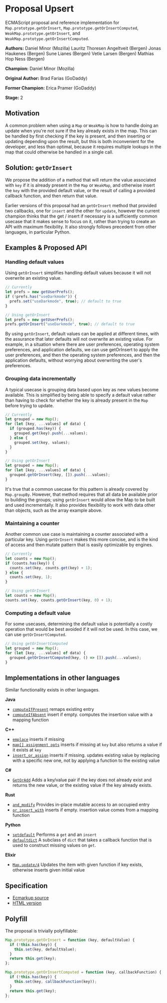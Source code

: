 # Proposal Upsert

ECMAScript proposal and reference implementation for `Map.prototype.getOrInsert`, `Map.prototype.getOrInsertComputed`,
`WeakMap.prototype.getOrInsert`, and `WeakMap.prototype.getOrInsertComputed`.

**Authors:** Daniel Minor (Mozilla) Lauritz Thoresen Angeltveit (Bergen) Jonas Haukenes (Bergen) Sune Lianes (Bergen) Vetle Larsen (Bergen) Mathias Hop Ness (Bergen)

**Champion:** Daniel Minor (Mozilla)

**Original Author:** Brad Farias (GoDaddy)

**Former Champion:** Erica Pramer (GoDaddy)

**Stage:** 2

## Motivation

A common problem when using a `Map` or `WeakMap` is how to handle doing an update
when you're not sure if the key already exists in the map. This can be handled
by first checking if the key is present, and then inserting or updating
depending upon the result, but this is both inconvenient for the developer,
and less than optimal, because it requires multiple lookups in the map
that could otherwise be handled in a single call.

## Solution: `getOrInsert`

We propose the addition of a method that will return the value associated
with `key` if it is already present in the `Map` or `WeakMap`, and otherwise insert
the `key` with the provided default value, or the result of calling a provided
callback function, and then return that value.

Earlier versions of this proposal had an `getOrInsert` method that provided two callbacks,
one for `insert` and the other for `update`, however the current champion thinks
that the get / insert if necessary is a sufficiently common usecase that it makes
sense to focus on it, rather than trying to create an API with maximum flexibility.
It also strongly follows precedent from other languages, in particular Python.

## Examples & Proposed API

### Handling default values

Using `getOrInsert` simplifies handling default values because it will not overwrite
an existing value.

```js
// Currently
let prefs = new getUserPrefs();
if (!prefs.has("useDarkmode")) {
  prefs.set("useDarkmode", true); // default to true
}

// Using getOrInsert
let prefs = new getUserPrefs();
prefs.getOrInsert("useDarkmode", true); // default to true
```

By using `getOrInsert`, default values can be applied at different times, with the
assurance that later defaults will not overwrite an existing value. For example,
in a situation where there are user preferences, operating system preferences,
and application defaults, we can use getOrInsert to apply the user preferences,
and then the operating system preferences, and then the application defaults,
without worrying about overwriting the user's preferences.

### Grouping data incrementally

A typical usecase is grouping data based upon key as new values become available.
This is simplified by being able to specify a default value rather than having to
check for whether the key is already present in the `Map` before trying to update.

```js
// Currently
let grouped = new Map();
for (let [key, ...values] of data) {
  if (grouped.has(key)) {
    grouped.get(key).push(...values);
  } else {
    grouped.set(key, values);
  }
}

// Using getOrInsert
let grouped = new Map();
for (let [key, ...values] of data) {
  grouped.getOrInsert(key, []).push(...values);
}
```

It's true that a common usecase for this pattern is already covered by
`Map.groupBy`. However, that method requires that all data be available
prior to building the groups; using `getOrInsert` would allow the Map to be
built and used incrementally. It also provides flexibility to work with
data other than objects, such as the array example above.

### Maintaining a counter

Another common use case is maintaining a counter associated with a
particular key. Using `getOrInsert` makes this more concise, and is the
kind of access and then mutate pattern that is easily optimizable
by engines.

```js
// Currently
let counts = new Map();
if (counts.has(key)) {
  counts.set(key, counts.get(key) + 1);
} else {
  counts.set(key, 1);
}

// Using getOrInsert
let counts = new Map();
counts.set(key, counts.getOrInsert(key, 0) + 1);
```

### Computing a default value

For some usecases, determining the default value is potentially a costly operation that
would be best avoided if it will not be used. In this case, we can use `getOrInsertComputed`.

```js
// Using getOrInsertComputed
let grouped = new Map();
for (let [key, ...values] of data) {
  grouped.getOrInsertComputed(key, () => []).push(...values);
}
```

## Implementations in other languages

Similar functionality exists in other languages.

**Java**

* [`computeIfPresent`](https://docs.oracle.com/javase/9/docs/api/java/util/Map.html#computeIfPresent-K-java.util.function.BiFunction-) remaps existing entry
* [`computeIfAbsent`](https://docs.oracle.com/javase/9/docs/api/java/util/Map.html#computeIfAbsent-K-java.util.function.Function-) insert if empty. computes
the insertion value with a mapping function

**C++**

* [`emplace`](https://en.cppreference.com/w/cpp/container/map/emplace) inserts if missing
* [`map[] assignment opts`](https://en.cppreference.com/w/cpp/container/map/operator_at) inserts if missing
at `key` but also returns a value if it exists at `key`
* [`insert_or_assign`](https://en.cppreference.com/w/cpp/container/map/insert_or_assign) inserts if missing. updates existing value by replacing with a
specific new one, not by applying a function to the existing value

**C#**

* [`GetOrAdd`](https://learn.microsoft.com/en-us/dotnet/api/system.collections.concurrent.concurrentdictionary-2.getoradd?view=net-9.0) Adds a key/value pair if the key does not already exist and returns the new value, or the existing value if the key already exists.

**Rust**

* [`and_modify`](https://doc.rust-lang.org/std/collections/hash_map/enum.Entry.html#method.and_modify) Provides in-place mutable access to an occupied entry
* [`or_insert_with`](https://doc.rust-lang.org/std/collections/hash_map/enum.Entry.html#method.or_insert_with) inserts if empty. insertion value comes from
a mapping function

**Python**

* [`setdefault`](https://docs.python.org/3/library/stdtypes.html#dict.setdefault)
Performs a `get` and an `insert`
* [`defaultdict`](https://docs.python.org/3/library/collections.html#defaultdict-objects)
A subclass of `dict` that takes a callback function that is used to construct missing values on `get`.

**Elixir**

* [`Map.update/4`](https://hexdocs.pm/elixir/Map.html#update/4) Updates the item with given function if key exists, otherwise inserts given initial value

## Specification

* [Ecmarkup source](https://github.com/tc39/proposal-upsert/blob/master/spec.emu)
* [HTML version](https://tc39.es/proposal-upsert/)

## Polyfill

The proposal is trivially polyfillable:

```js
Map.prototype.getOrInsert = function (key, defaultValue) {
  if (!this.has(key)) {
    this.set(key, defaultValue);
  }
  return this.get(key);
};

Map.prototype.getOrInsertComputed = function (key, callbackFunction) {
  if (!this.has(key)) {
    this.set(key, callbackFunction(key));
  }
  return this.get(key);
};
```

